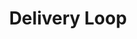 ---
layout: loop
title: Delivery Loop
description: delivery loop displays delivery modules information.
sidebar: loop
lang: en
subnav: loop_delivery
uses_global_argument: true
returns_global_outputs: { countable : true, timestampable : true, versionable : false }
type: delivery
arguments :
    - {name: "id", description: "A module id.", example: "module=4"}
    - {name: "code", description: "A module code.", example: "code='Atos'"}
    - {name: "country", description: "A country id.", example: "country=2"}
    - {name: "address", description: "An address id.", example: "address=21"}
    - {name: "state", description: "A state id.", example: "state=12", from_version: "2.3"}
    - {name: "exclude", description: "A list of module IDs to exclude from the results", example: "exclude=\"12, 21\""}
    - {
        name: "order", description: "A single value in the list below", example: "order=\"id_reverse\"", default: "manual",
        expected_values: [
            {name: "alpha",             description: "alphabetical order on title"},
            {name: "alpha_reverse",     description: "reverse alphabetical order on title"},
            {name: "manual",            description: "same position as defined in back-office"},
            {name: "manual_reverse",    description: "reverse position as defined in back-office"},
            {name: "id",                description: "sort by id"},
            {name: "id_reverse",        description: "sort by id reverse"}
        ]
      }

outputs :
    - {name: "$ID", description: "the delivery module id"}
    - {name: "$CODE", description: "the module code"}
    - {name: "$TITLE", description: "the delivery module title"}
    - {name: "$CHAPO", description: "the delivery module short description"}
    - {name: "$DESCRIPTION", description: "the delivery module description"}
    - {name: "$POSTSCRIPTUM", description: "the delivery module postscriptum"}
    - {name: "$POSTAGE", description: "the delivery price with taxes, expressed in the current currency"}
    - {name: "$POSTAGE_TAX", description: "The delivery price tax amount, expressed in the current currency"}
    - {name: "$POSTAGE_UNTAXED", description: "the delivery price without taxes, expressed in the current currency"}
    - {name: "$POSTAGE_TAX_RULE_TITLE", description: "The tax rule title used to get delivery price tax"}
    - {name: "$DELIVERY_DATE", description: "the expected delivery date. This output could be empty."}
---